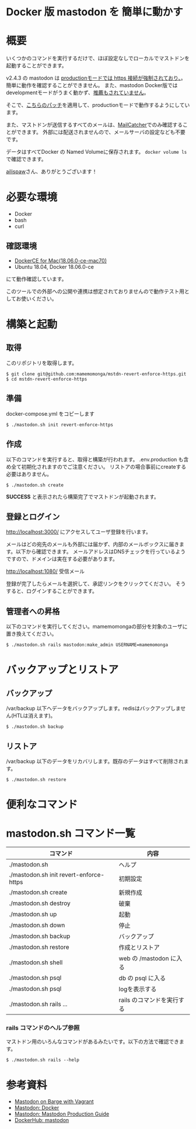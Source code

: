 # Docker 版 mastodon を 簡単に動かす

# 概要

いくつかのコマンドを実行するだけで、ほぼ設定なしでローカルでマストドンを起動することができます。

v2.4.3 の mastodon は [productionモードでは https 接続が強制されており、](https://github.com/tootsuite/mastodon/blob/v2.4.3/.env.production.sample#L22)。簡単に動作を確認することができません。
また、mastodon Docker版では developmentモードがうまく動かず、[推薦もされていません](https://github.com/tootsuite/documentation/blob/master/Running-Mastodon/Development-guide.md)。

そこで、[こちらのパッチ](https://github.com/ailispaw/mastodon-barge/tree/master/patches)を適用して、productionモードで動作するようにしています。

また、マストドンが送信するすべてのメールは、[MailCatcher](https://mailcatcher.me)でのみ確認することができます。
外部には配送されませんので、メールサーバの設定なども不要です。

データはすべてDocker の Named Volumeに保存されます。 `docker volume ls` で確認できます。

[ailispaw](https://github.com/ailispaw)さん、ありがとうございます！

# 必要な環境

* Docker
* bash
* curl

## 確認環境

* [DockerCE for Mac(18.06.0-ce-mac70)](https://store.docker.com/editions/community/docker-ce-desktop-mac)
* Ubuntu 18.04, Docker 18.06.0-ce

にて動作確認しています。

このツールでの外部への公開や連携は想定されておりませんので動作テスト用としてお使いください。

# 構築と起動

## 取得

このリポジトリを取得します。

	$ git clone git@github.com:mamemomonga/mstdn-revert-enforce-https.git
	$ cd mstdn-revert-enforce-https

## 準備

docker-compose.yml をコピーします

	$ ./mastodon.sh init revert-enforce-https

## 作成

以下のコマンドを実行すると、取得と構築が行われます。
.env.production も含め全て初期化されますのでご注意ください。
リストアの場合事前にcreateする必要はありません。

	$ ./mastodon.sh create

**SUCCESS** と表示されたら構築完了でマストドンが起動されます。

## 登録とログイン

[http://localhost:3000/](http://localhost:3000/) にアクセスしてユーザ登録を行います。

メールはどの宛先のメールも外部には届かず、内部のメールボックスに届きます。以下から確認できます。
メールアドレスはDNSチェックを行っているようですので、ドメインは実在する必要があります。

[http://localhost:1080/](http://localhost:1080/) 受信メール


登録が完了したらメールを選択して、承認リンクをクリックてください。
そうすると、ログインすることができます。

## 管理者への昇格

以下のコマンドを実行してください。mamemomongaの部分を対象のユーザに置き換えてください。

	$ ./mastodon.sh rails mastodon:make_admin USERNAME=mamemomonga


# バックアップとリストア

## バックアップ

/var/backup 以下へデータをバックアップします。redisはバックアップしません(HTLは消えます)。

	$ ./mastodon.sh backup

## リストア

/var/backup 以下のデータをリカバリします。既存のデータはすべて削除されます。

	$ ./mastodon.sh restore

# 便利なコマンド

# mastodon.sh コマンド一覧


 コマンド              | 内容
-----------------------|----------
 ./mastodon.sh         | ヘルプ
 ./mastodon.sh init revert-enforce-https | 初期設定
 ./mastodon.sh create  | 新規作成 
 ./mastodon.sh destroy | 破棄
 ./mastodon.sh up      | 起動
 ./mastodon.sh down    | 停止
 ./mastodon.sh backup  | バックアップ
 ./mastodon.sh restore | 作成とリストア
 ./mastodon.sh shell   | web の /mastodon に入る
 ./mastodon.sh psql    | db の psql に入る
 ./mastodon.sh psql    | logを表示する
 ./mastodon.sh rails ...  | rails のコマンドを実行する

### rails コマンドのヘルプ参照

マストドン用のいろんなコマンドがあるみたいです。以下の方法で確認できます。

	$ ./mastodon.sh rails --help

# 参考資料

* [Mastodon on Barge with Vagrant](https://github.com/ailispaw/mastodon-barge)
* [Mastodon: Docker](https://github.com/tootsuite/documentation/blob/master/Running-Mastodon/Docker-Guide.md)
* [Mastodon: Mastodon Production Guide](https://github.com/tootsuite/documentation/blob/master/Running-Mastodon/Production-guide.md)
* [DockerHub: mastodon](https://hub.docker.com/r/gargron/mastodon/)

